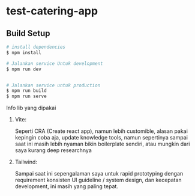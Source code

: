 # test-catering-app


## Build Setup

```bash
# install dependencies
$ npm install

# Jalankan service Untuk development
$ npm run dev


# Jalankan service untuk production
$ npm run build
$ npm run serve

```
Info lib yang dipakai

1. Vite:

    Seperti CRA (Create react app), namun lebih customible, alasan pakai kepingin coba aja, update knowledge tools, namun sepertinya sampai saat ini masih lebih nyaman bikin boilerplate sendiri, atau mungkin dari saya kurang deep researchnya

2. Tailwind:

    Sampai saat ini sepengalaman saya untuk rapid prototyping dengan requirement konsisten UI guideline / system design, dan kecepatan development, ini masih yang paling tepat.